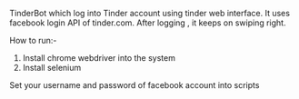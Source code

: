 TinderBot which log into Tinder account using tinder web interface. 
It uses facebook login API of tinder.com. After logging , it keeps on swiping right.


How to run:-
1. Install chrome webdriver into the system
2. Install selenium 


Set your username and password of facebook account into scripts
